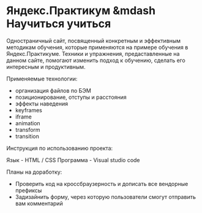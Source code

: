 # Яндекс.Практикум &mdash Научиться учиться

Одностраничный сайт, посвященный конкретным и эффективным методикам обучения,
которые применяются на примере обучения в Яндекс.Практикуме.
Техники и упражнения, предаставленные на данном сайте, помогают изменить подход к обучению,
сделать его интересным и продуктивным.

Применяемые технологии:

- организация файлов по БЭМ
- позиционирование, отступы и расстояния
- эффекты наведения
- keyframes
- iframe
- animation
- transform
- transition

Инструкция по использованию проекта:

Язык - HTML / CSS
Программа - Visual studio code

Планы на доработку:

- Проверить код на кроссбраузерность и дописать все вендорные префиксы
- Задизайнить форму, через которую пользователи смогут отправить вам комментарий
